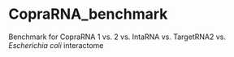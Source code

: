 # CopraRNA_benchmark
Benchmark for CopraRNA 1 vs. 2 vs. IntaRNA vs. TargetRNA2 vs. *Escherichia coli* interactome
